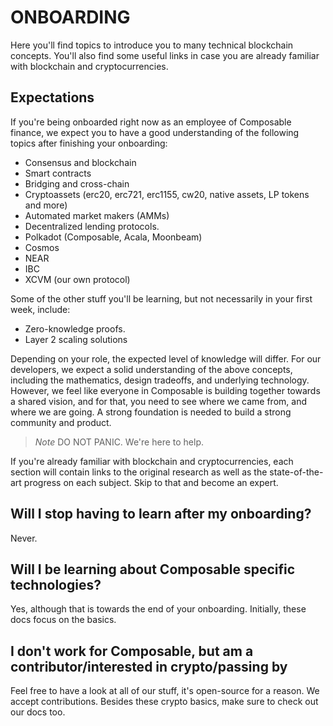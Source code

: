 # ONBOARDING

Here you'll find topics to introduce you to many technical blockchain concepts. You'll also find some useful links in case you are already familiar with blockchain and cryptocurrencies.

## Expectations

If you're being onboarded right now as an employee of Composable finance, we expect you to have a good understanding of the following topics after finishing your onboarding:

- Consensus and blockchain
- Smart contracts
- Bridging and cross-chain
- Cryptoassets (erc20, erc721, erc1155, cw20, native assets, LP tokens and more)
- Automated market makers (AMMs)
- Decentralized lending protocols.
- Polkadot (Composable, Acala, Moonbeam)
- Cosmos
- NEAR
- IBC
- XCVM (our own protocol)

Some of the other stuff you'll be learning, but not necessarily in your first week, include:

- Zero-knowledge proofs.
- Layer 2 scaling solutions

Depending on your role, the expected level of knowledge will differ. For our developers, we expect a solid understanding of the above concepts, including the mathematics, design tradeoffs, and underlying technology. However, we feel like everyone in Composable is building together towards a shared vision, and for that, you need to see where we came from, and where we are going. A strong foundation is needed to build a strong community and product.

> *Note*
> DO NOT PANIC. We're here to help.

If you're already familiar with blockchain and cryptocurrencies, each section will contain links to the original research as well as the state-of-the-art progress on each subject. Skip to that and become an expert. 

## Will I stop having to learn after my onboarding?

Never.

## Will I be learning about Composable specific technologies?

Yes, although that is towards the end of your onboarding. Initially, these docs focus on the basics.

## I don't work for Composable, but am a contributor/interested in crypto/passing by

Feel free to have a look at all of our stuff, it's open-source for a reason. We accept contributions. Besides these crypto basics, make sure to check out our docs too.